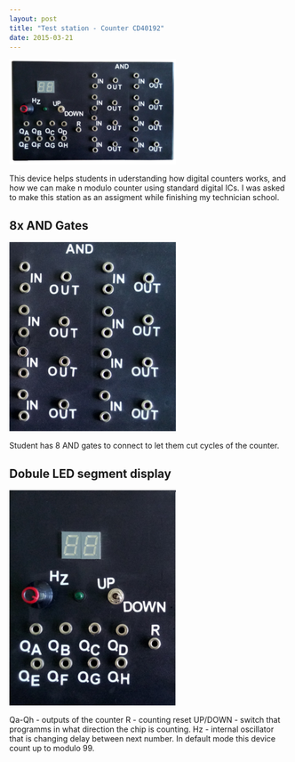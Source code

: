 ```yaml
---
layout: post
title: "Test station - Counter CD40192"
date: 2015-03-21
---
```

![Main device](/images/CD40192/counter_low.png)

This device helps students in uderstanding how digital counters works, and how we can make n modulo counter using standard digital ICs.
I was asked to make this station as an assigment while finishing my technician school.

## 8x AND Gates
![Main device](/images/CD40192/and_low.png)

Student has 8 AND gates to connect to let them cut cycles of the counter.

## Dobule LED segment display
![Main device](/images/CD40192/outputs_low.png)

Qa-Qh - outputs of the counter
R - counting reset
UP/DOWN - switch that programms in what direction the chip is counting.
Hz - internal oscillator that is changing delay between next number.
In default mode this device count up to modulo 99.
